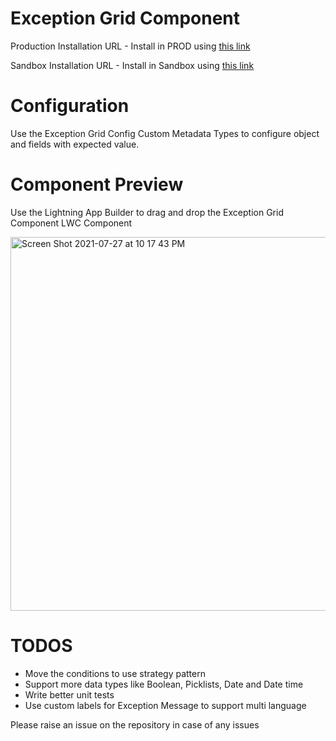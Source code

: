 # Exception Grid Component

Production Installation URL - Install in PROD using [this link](https://login.salesforce.com/packaging/installPackage.apexp?p0=04tB0000000BWOgIAO)

Sandbox Installation URL - Install in Sandbox using [this link](https://test.salesforce.com/packaging/installPackage.apexp?p0=04tB0000000BWOgIAO)

# Configuration

Use the Exception Grid Config Custom Metadata Types to configure object and fields with expected value.

# Component Preview

Use the Lightning App Builder to drag and drop the Exception Grid Component LWC Component

<img width="598" alt="Screen Shot 2021-07-27 at 10 17 43 PM" src="https://user-images.githubusercontent.com/2276156/127254067-6f805555-d4e7-429c-a01b-7176bb8dd5eb.png">

# TODOS

- Move the conditions to use strategy pattern
- Support more data types like Boolean, Picklists, Date and Date time
- Write better unit tests
- Use custom labels for Exception Message to support multi language

Please raise an issue on the repository in case of any issues

